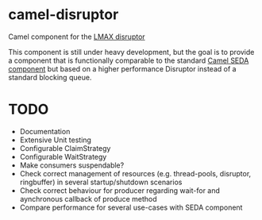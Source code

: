 camel-disruptor
===============

Camel component for the [LMAX disruptor](https://github.com/LMAX-Exchange/disruptor)

This component is still under heavy development, but the goal is to provide a component that is functionally comparable
to the standard [Camel SEDA component](http://camel.apache.org/seda.html) but based on a higher performance Disruptor
instead of a standard blocking queue.

TODO
====
- Documentation
- Extensive Unit testing
- Configurable ClaimStrategy
- Configurable WaitStrategy
- Make consumers suspendable?
- Check correct management of resources (e.g. thread-pools, disruptor, ringbuffer) in several startup/shutdown scenarios
- Check correct behaviour for producer regarding wait-for and aynchronous callback of produce method
- Compare performance for several use-cases with SEDA component


